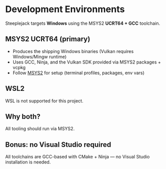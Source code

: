 # Development Environments

Steeplejack targets **Windows** using the MSYS2 **UCRT64 + GCC** toolchain.

## MSYS2 UCRT64 (primary)

- Produces the shipping Windows binaries (Vulkan requires Windows/Mingw runtime)
- Uses GCC, Ninja, and the Vulkan SDK provided via MSYS2 packages + vcpkg
- Follow [MSYS2](./MSYS2.md) for setup (terminal profiles, packages, env vars)

## WSL2

WSL is not supported for this project.

## Why both?

All tooling should run via MSYS2.

## Bonus: no Visual Studio required

All toolchains are GCC-based with CMake + Ninja — no Visual Studio installation is needed.
